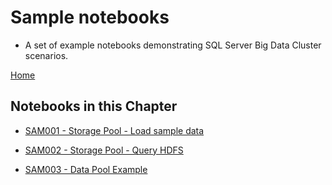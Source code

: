 # Sample notebooks

- A set of example notebooks demonstrating SQL Server Big Data Cluster scenarios.

[Home](../readme.md)

## Notebooks in this Chapter
- [SAM001 - Storage Pool - Load sample data](sam001-load-sample-data-into-bdc.ipynb)

- [SAM002 - Storage Pool - Query HDFS](sam002-query-hdfs-in-sql-server.ipynb)

- [SAM003 - Data Pool Example](sam003-data-pool.ipynb)

